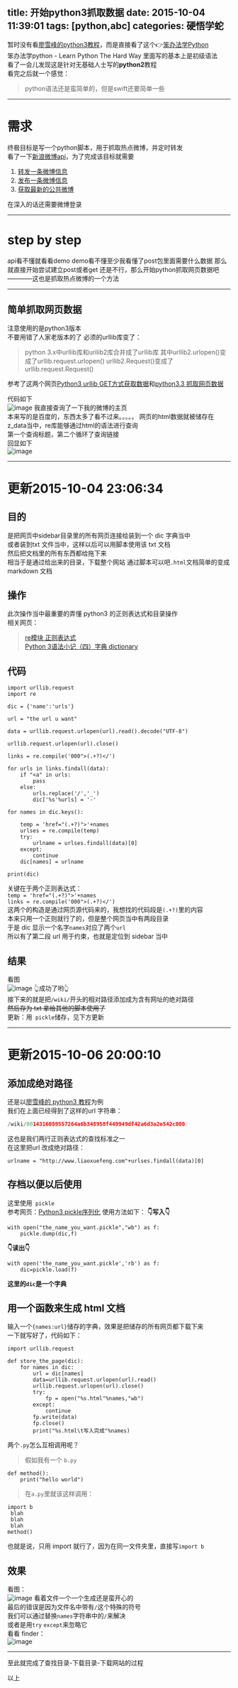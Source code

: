 title: 开始python3抓取数据
date: 2015-10-04 11:39:01
tags: [python,abc]
categories: 硬悟学蛇
---
暂时没有看[廖雪峰的python3教程](//www.liaoxuefeng.com/wiki/0014316089557264a6b348958f449949df42a6d3a2e542c000/001431658427513eef3d9dd9f7c48599116735806328e81000)，而是直接看了这个👉[笨办法学Python](//www.2cto.com/shouce/Pythonbbf/index.html)   
笨办法学python - Learn Python The Hard Way 里面写的基本上是初级语法  
看了一会儿发现这是针对无基础人士写的**python2**教程  
看完之后就一个感觉：  
>python语法还是蛮简单的，但是swift还要简单一些  
  
<!--more-->
***
# 需求
终极目标是写一个python脚本，用于抓取热点微博，并定时转发  
看了一下[新浪微博api](//open.weibo.com/wiki/微博API)，为了完成该目标就需要  
1. [转发一条微博信息](//open.weibo.com/wiki/微博API)
2. [发布一条微博信息](//open.weibo.com/wiki/2/statuses/update)
3. [获取最新的公共微博](//open.weibo.com/wiki/2/statuses/public_timeline)
  
在深入的话还需要微博登录

*** 
# step by step
api看不懂就看看demo
demo看不懂至少我看懂了post包里面需要什么数据
那么就直接开始尝试建立post或者get
还是不行，那么开始python抓取网页数据吧————这也是抓取热点微博的一个方法  
***
## 简单抓取网页数据 
注意使用的是python3版本  
不要用错了人家老版本的了 必须的urllib库变了：  
> python 3.x中urllib库和urilib2库合并成了urllib库
其中urllib2.urlopen()变成了urllib.request.urlopen()
urllib2.Request()变成了urllib.request.Request() 
  
参考了这两个网页[Python3 urllib GET方式获取数据](//blog.csdn.net/mr_tank_/article/details/14104103)和[python3.3 抓取网页数据](//wenku.baidu.com/link?url=d9Sxcd98Io4X8IYxx12J_YLBk7DPS2CFAlq-oUwzh8SByj90HMv3fTDCi4wgYpXjTR_luZDu7VzwbdHQ6k7aDHvl9bv2UyVmmqn9t2TX8R_)  

代码如下  
![image](//ww1.sinaimg.cn/large/a243ad6cjw1ewn711zq9lj20cg0crgo5.jpg)
我直接查询了一下我的微博的主页  
本来写的是百度的，东西太多了看不过来。。。。。
网页的html数据就被储存在z_data当中，re库能够通过html的语法进行查询  
第一个查询标题，第二个循环了查询链接  
回显如下  
![image](//ww3.sinaimg.cn/large/a243ad6cjw1ewn7109tpqj20qj06qdik.jpg)
***  
# 更新2015-10-04 23:06:34
## 目的
是把网页中sidebar目录里的所有网页连接给装到一个 dic 字典当中  
或者装到txt 文件当中，这样以后可以用脚本使用该 txt 文档  
然后把文档里的所有东西都给拖下来  
相当于是通过给出来的目录，下载整个网站
通过脚本可以吧`.html`文档简单的变成 markdown 文档
## 操作
此次操作当中最重要的弄懂 python3 的正则表达式和目录操作  
相关网页：  
>[re模块 正则表达式](//python3.h.baike.com/article-362233.html)  
[Python 3语法小记（四）字典 dictionary](//blog.csdn.net/jcjc918/article/details/9366011)  
  
## 代码  
```
import urllib.request
import re

dic = {'name':'urls'}

url = "the url u want"

data = urllib.request.urlopen(url).read().decode("UTF-8")

urllib.request.urlopen(url).close()

links = re.compile('000">(.+?)</')

for urls in links.findall(data):
    if "<a" in urls:
        pass
    else:
        urls.replace('/','_')
        dic['%s'%urls] = '-'

for names in dic.keys():

    temp = 'href="(.+?)">'+names
    urlses = re.compile(temp)
    try:
        urlname = urlses.findall(data)[0]
    except:
        continue
    dic[names] = urlname
    
print(dic)
```
关键在于两个正则表达式：  
`temp = 'href="(.+?)">'+names`  
`links = re.compile('000">(.+?)</')`  
这两个的构造是通过网页源代码来的，我想找的代码段是`(.+?)`里的内容  
本来只用一个正则就行了的，但是整个网页当中有两段目录  
于是 dic 显示一个名字`names`对应了两个`url`  
所以有了第二段 url 用于约束，也就是定位到 sidebar 当中  
## 结果  
看图  
![image](//ww1.sinaimg.cn/large/a243ad6cjw1ewpily64i4j20zk0m8b29.jpg)
👆成功了哟👆  
接下来的就是把`/wiki/`开头的相对路径添加成为含有网址的绝对路径  
~~然后存为 txt  拿给其他的脚本使用了~~  
更新：用` pickle`储存，见下方更新
***  
# 更新2015-10-06 20:00:10
## 添加成绝对路径
还是以[廖雪峰的 python3 教程](//www.liaoxuefeng.com/wiki/0014316089557264a6b348958f449949df42a6d3a2e542c000)为例  
我们在上面已经得到了这样的url 字符串：
```python
/wiki/0014316089557264a6b348958f449949df42a6d3a2e542c000
```
这也是我们两行正则表达式的查找标准之一  
在这里把url 改成绝对路径：
```
urlname = "http://www.liaoxuefeng.com"+urlses.findall(data)[0]
```
## 存档以便以后使用
这里使用` pickle`  
参考网页：[Python3 pickle序列化](//blog.csdn.net/mr_tank_/article/details/14224141)
使用方法如下：
**👇写入👇**
```
with open("the_name_you_want.pickle","wb") as f:
    pickle.dump(dic,f)
```
**👇读出👇**
```
with open('the_name_you_want.pickle','rb') as f:  
    dic=pickle.load(f)
```
**这里的`dic`是一个字典**
## 用一个函数来生成 html 文档    
输入一个`{names:url}`储存的字典，效果是把储存的所有网页都下载下来  
一下就写好了，代码如下：

```
import urllib.request

def store_the_page(dic):
    for names in dic:
        url = dic[names]
        data=urllib.request.urlopen(url).read()
        urllib.request.urlopen(url).close()
        try:
            fp = open("%s.html"%names,"wb")
        except:
            continue
        fp.write(data)
        fp.close()
        print("%s.html\t写入完成"%names)

```
两个`.py`怎么互相调用呢？  
>假如我有一个 `b.py`  
```
def method():
    print("hello world")
```
>在`a.py`里就该这样调用：  
```
import b
 blah
 blah
 blah
method()
```
也就是说，只用 import 就行了，因为在同一文件夹里，直接写`import b`  
  
## 效果
看图：  
![image](//ww2.sinaimg.cn/large/a243ad6cjw1ewrpfh0mbsj20ff0lnjy0.jpg)
看着文件一个一个生成还是蛮开心的  
最后的错误是因为文件名中带有`/`这个特殊的符号  
我们可以通过替换`names`字符串中的`/`来解决  
或者是用`try` `except`来忽略它  
看看 finder：  
![image](//ww1.sinaimg.cn/large/a243ad6cjw1ewrpk4u85lj211i0opdp5.jpg) 
***
至此就完成了查找目录-下载目录-下载网站的过程


以上

